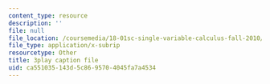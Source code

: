 ```yaml
---
content_type: resource
description: ''
file: null
file_location: /coursemedia/18-01sc-single-variable-calculus-fall-2010/ca551035143d5c8695704045fa7a4534_9v25gg2qJYE.vtt
file_type: application/x-subrip
resourcetype: Other
title: 3play caption file
uid: ca551035-143d-5c86-9570-4045fa7a4534
---
```

